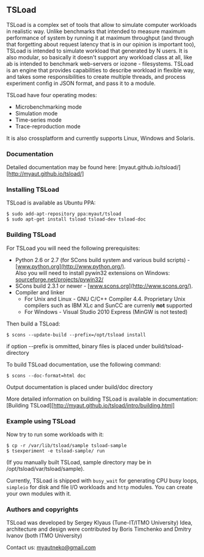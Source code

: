 ## TSLoad

TSLoad is a complex set of tools that allow to simulate computer workloads in realistic way. Unlike benchmarks that intended to measure maximum performance of system by running it at maximum throughput (and through that forgetting about request latency that is in our opinion is important too), TSLoad is intended to simulate workload that generated by N users. It is also modular, so basically it doesn't support any workload class at all, like ab is intended to benchmark web-servers or iozone - filesystems. TSLoad is an engine that provides capabilities to describe workload in flexible way, and takes some responsibilities to create multiple threads, and process experiment config in JSON format, and pass it to a module.

TSLoad have four operating modes:

*    Microbenchmarking mode
*    Simulation mode
*    Time-series mode
*    Trace-reproduction mode

It is also crossplatform and currently supports Linux, Windows and Solaris. 

### Documentation 

Detailed documentation may be found here: [myaut.github.io/tsload/][http://myaut.github.io/tsload/]

### Installing TSLoad

TSLoad is available as Ubuntu PPA:
    
    $ sudo add-apt-repository ppa:myaut/tsload
    $ sudo apt-get install tsload tsload-dev tsload-doc

### Building TSLoad

For TSLoad you will need the following prerequisites:
* Python 2.6 or 2.7 (for SCons build system and various build scripts) - [www.python.org](http://www.python.org/).    
    Also you will need to install pywin32 extensions on Windows: [sourceforge.net/projects/pywin32/](http://sourceforge.net/projects/pywin32/)
* SCons build  2.3.1 or newer - [www.scons.org](http://www.scons.org/).    
* Compiler and linker
    * For Unix and Linux - GNU C/C++ Compiler 4.4. Proprietary Unix compilers such as IBM XLc and SunCC are currenly **not** supported
    * For Windows - Visual Studio 2010 Express (MinGW is not tested)
    
Then build a TSLoad:
    
    $ scons --update-build --prefix=/opt/tsload install

if option --prefix is ommitted, binary files is placed under build/tsload-<release> directory

To build TSLoad documentation, use the following command:
    
    $ scons --doc-format=html doc

Output documentation is placed under build/doc directory

More detailed information on building TSLoad is available in documentation: [Building TSLoad][http://myaut.github.io/tsload/intro/building.html]

### Example using TSLoad

Now try to run some workloads with it:
    
    $ cp -r /var/lib/tsload/sample tsload-sample
    $ tsexperiment -e tsload-sample/ run
    
(If you manually built TSLoad, sample directory may be in /opt/tsload/var/tsload/sample).

Currently, TSLoad is shipped with `busy_wait` for generating CPU busy loops, `simpleio` for disk and file I/O workloads and `http` modules. You can create your own modules with it.    

### Authors and copyrights

TSLoad was developed by Sergey Klyaus (Tune-IT/ITMO University)
Idea, architecture and design were contributed by Boris Timchenko and Dmitry Ivanov (both ITMO University)

Contact us: myautneko@gmail.com
